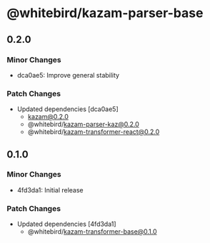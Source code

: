# @whitebird/kazam-parser-base

## 0.2.0

### Minor Changes

- dca0ae5: Improve general stability

### Patch Changes

- Updated dependencies [dca0ae5]
  - kazam@0.2.0
  - @whitebird/kazam-parser-kaz@0.2.0
  - @whitebird/kazam-transformer-react@0.2.0

## 0.1.0

### Minor Changes

- 4fd3da1: Initial release

### Patch Changes

- Updated dependencies [4fd3da1]
  - @whitebird/kazam-transformer-base@0.1.0

